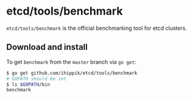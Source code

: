 # etcd/tools/benchmark

`etcd/tools/benchmark` is the official benchmarking tool for etcd clusters.

## Download and install
To get `benchmark` from the `master` branch via `go get`:
```sh
$ go get github.com/ihippik/etcd/tools/benchmark
# GOPATH should be set
$ ls $GOPATH/bin
benchmark
```
